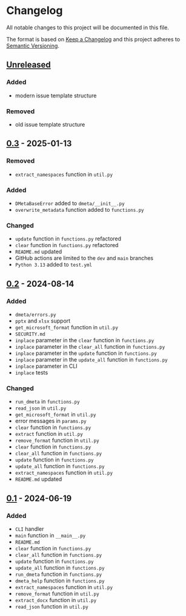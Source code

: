# Changelog
All notable changes to this project will be documented in this file.

The format is based on [Keep a Changelog](http://keepachangelog.com/en/1.0.0/)
and this project adheres to [Semantic Versioning](http://semver.org/spec/v2.0.0.html).

## [Unreleased]
### Added
- modern issue template structure
### Removed
- old issue template structure
## [0.3] - 2025-01-13
### Removed
- `extract_namespaces` function in `util.py`
### Added
- `DMetaBaseError` added to `dmeta/__init__.py`
- `overwrite_metadata` function added to `functions.py`
### Changed
- `update` function in `functions.py` refactored
- `clear` function in `functions.py` refactored
- `README.md` updated
- GitHub actions are limited to the `dev` and `main` branches
- `Python 3.13` added to `test.yml`
## [0.2] - 2024-08-14
### Added
- `dmeta/errors.py`
- `pptx` and `xlsx` support
- `get_microsoft_format` function in `util.py`
- `SECURITY.md`
- `inplace` parameter in the `clear` function in `functions.py`
- `inplace` parameter in the `clear_all` function in `functions.py`
- `inplace` parameter in the `update` function in `functions.py`
- `inplace` parameter in the `update_all` function in `functions.py`
- `inplace` parameter in CLI
- `inplace` tests
### Changed
- `run_dmeta` in `functions.py`
- `read_json` in `util.py`
- `get_microsoft_format` in `util.py`
- error messages in `params.py`
- `clear` function in `functions.py`
- `extract` function in `util.py`
- `remove_format` function in `util.py`
- `clear` function in `functions.py`
- `clear_all` function in `functions.py`
- `update` function in `functions.py`
- `update_all` function in `functions.py`
- `extract_namespaces` function in `util.py`
- `README.md` updated
## [0.1] - 2024-06-19
### Added
- `CLI` handler
- `main` function in `__main__.py`
- `README.md`
- `clear` function in `functions.py`
- `clear_all` function in `functions.py`
- `update` function in `functions.py`
- `update_all` function in `functions.py`
- `run_dmeta` function in `functions.py`
- `dmeta_help` function in `functions.py`
- `extract_namespaces` function in `util.py`
- `remove_format` function in `util.py`
- `extract_docx` function in `util.py`
- `read_json` function in `util.py`

[Unreleased]: https://github.com/openscilab/dmeta/compare/v0.3...dev
[0.3]: https://github.com/openscilab/dmeta/compare/v0.2...v0.3
[0.2]: https://github.com/openscilab/dmeta/compare/v0.1...v0.2
[0.1]: https://github.com/openscilab/dmeta/compare/9a4ad10...v0.1

